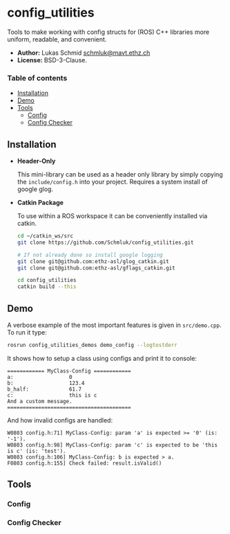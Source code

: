 # config_utilities
Tools to make working with config structs for (ROS) C++ libraries more uniform, readable, and convenient.

* **Author:** Lukas Schmid <schmluk@mavt.ethz.ch>
* **License:** BSD-3-Clause.

### Table of contents
* [Installation](#Installation)
* [Demo](#Demo)
* [Tools](#Tools)
  * [Config](#Config)
  * [Config Checker](#Config-Checker)

## Installation
* **Header-Only**

  This mini-library can be used as a header only library by simply copying the `include/config.h` into your project.
  Requires a system install of google glog.

* **Catkin Package**

  To use within a ROS workspace it can be conveniently installed via catkin. 
  ```sh
  cd ~/catkin_ws/src
  git clone https://github.com/Schmluk/config_utilities.git
  
  # If not already done so install google logging
  git clone git@github.com:ethz-asl/glog_catkin.git
  git clone git@github.com:ethz-asl/gflags_catkin.git
  
  cd config_utilities
  catkin build --this
  ```
## Demo
A verbose example of the most important features is given in `src/demo.cpp`. 
To run it type:
```sh
rosrun config_utilities_demos demo_config --logtostderr
```
It shows how to setup a class using configs and print it to console:
```
============ MyClass-Config ============
a:                  0
b:                  123.4
b_half:             61.7
c:                  this is c
And a custom message.
========================================
``` 
And how invalid configs are handled:
```
W0803 config.h:71] MyClass-Config: param 'a' is expected >= '0' (is: '-1').
W0803 config.h:98] MyClass-Config: param 'c' is expected to be 'this is c' (is: 'test').
W0803 config.h:106] MyClass-Config: b is expected > a.
F0803 config.h:155] Check failed: result.isValid() 

```


## Tools
### Config

### Config Checker
